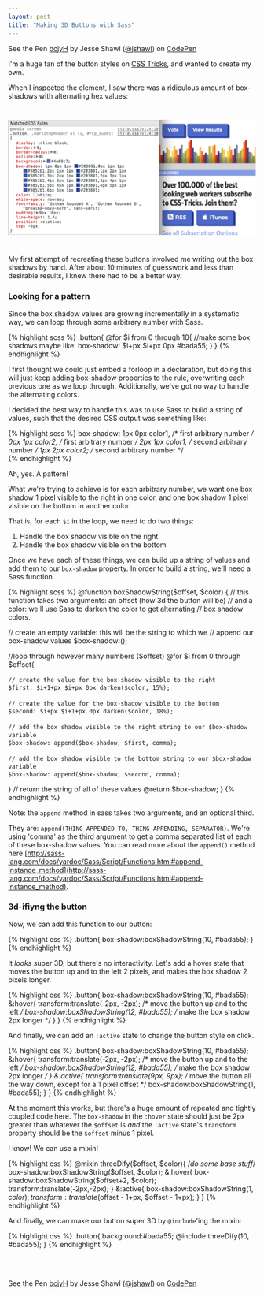 ```yaml
---
layout: post
title: "Making 3D Buttons with Sass"
---
```


<p data-height="244" data-theme-id="790" data-slug-hash="bcjyH" data-user="jshawl" data-default-tab="result" class='codepen'>See the Pen <a href='http://codepen.io/jshawl/pen/bcjyH'>bcjyH</a> by Jesse Shawl (<a href='http://codepen.io/jshawl'>@jshawl</a>) on <a href='http://codepen.io'>CodePen</a></p>
<script async src="https://codepen.io/assets/embed/ei.js"></script>

I'm a huge fan of the button styles on [CSS Tricks](http://css-tricks.com/), and wanted to create my own. 


When I inspected the element, I saw there was a ridiculous amount of box-shadows with alternating hex values<!-- more -->:

<img src="/img/css-tricks-buttons.png" alt="" style='display:block;max-width:100%;margin:40px auto'>

My first attempt of recreating these buttons involved me writing out the box shadows by hand. After about 10 minutes of guesswork and less than desirable results, I knew there had to be a better way.

### Looking for a pattern

Since the box shadow values are growing incrementally in a systematic way, we can loop through some arbitrary number with Sass.

{% highlight scss %}
.button{
 @for $i from 0 through 10{
    //make some box shadows maybe like:
    box-shadow: $i+px $i+px 0px #bada55;
 }
}
{% endhighlight %}

I first thought we could just embed a forloop in a declaration, but doing this will just keep adding box-shadow properties to the rule, overwriting each previous one as we loop through. Additionally, we've got no way to handle the alternating colors.

I decided the best way to handle this was to use Sass to build a string of values, such that the desired CSS output was something like:

{% highlight scss %}
  box-shadow: 1px 0px color1, /* first arbitrary number */
              0px 1px color2, /* first arbitrary number */
              2px 1px color1, /* second arbitrary number */
              1px 2px color2; /* second arbitrary number */  
{% endhighlight %}

Ah, yes. A pattern!

What we're trying to achieve is for each arbitrary number, we want one box shadow 1 pixel visible to the right in one color, and one box shadow 1 pixel visible on the bottom in another color.

That is, for each `$i` in the loop, we need to do two things:

1. Handle the box shadow visible on the right
2. Handle the box shadow visible on the bottom

Once we have each of these things, we can build up a string of values and add them to our `box-shadow` property. In order to build a string, we'll need a Sass function.

{% highlight scss %}
  @function boxShadowString($offset, $color) {
  // this function takes two arguments: an offset (how 3d the button will be)
  // and a color: we'll use Sass to darken the color to get alternating
  // box shadow colors.

  // create an empty variable: this will be the string to which we
  // append our box-shadow values
  $box-shadow:();

  //loop through however many numbers ($offset)
  @for $i from 0 through $offset{

    // create the value for the box-shadow visible to the right
    $first: $i+1+px $i+px 0px darken($color, 15%);

    // create the value for the box-shadow visible to the bottom
    $second: $i+px $i+1+px 0px darken($color, 18%);

    // add the box shadow visible to the right string to our $box-shadow variable
    $box-shadow: append($box-shadow, $first, comma);

    // add the box shadow visible to the bottom string to our $box-shadow variable
    $box-shadow: append($box-shadow, $second, comma);
  }
  // return the string of all of these values
  @return $box-shadow;
}
{% endhighlight %}

Note: the `append` method in sass takes two arguments, and an optional third.

They are: `append(THING_APPENDED_TO, THING_APPENDING, SEPARATOR)`. We're using 'comma' as the third argument to get a comma separated list of each of these box-shadow values. You can read more about the `append()` method here [http://sass-lang.com/docs/yardoc/Sass/Script/Functions.html#append-instance_method](http://sass-lang.com/docs/yardoc/Sass/Script/Functions.html#append-instance_method).

### 3d-ifiyng the button

Now, we can add this function to our button:

{% highlight css %}
.button{
  box-shadow:boxShadowString(10, #bada55);
}
{% endhighlight %}

It _looks_ super 3D, but there's no interactivity. Let's add a hover state that moves the button up and to the left 2 pixels, and makes the box shadow 2 pixels longer.

{% highlight css %}
.button{
  box-shadow:boxShadowString(10, #bada55);
  &:hover{
    transform:translate(-2px, -2px); /* move the button up and to the left */
    box-shadow:boxShadowString(12, #bada55); /* make the box shadow 2px longer */
  }
}
{% endhighlight %}

And finally, we can add an `:active` state to change the button style on click.

{% highlight css %}
.button{
  box-shadow:boxShadowString(10, #bada55);
  &:hover{
    transform:translate(-2px, -2px); /* move the button up and to the left */
    box-shadow:boxShadowString(12, #bada55); /* make the box shadow 2px longer */
  }
  &:active{
    transform:translate(9px, 9px); /* move the button all the way down, except for a 1 pixel offset */
    box-shadow:boxShadowString(1, #bada55);
  }
}
{% endhighlight %}

At the moment this works, but there's a huge amount of repeated and tightly coupled code here. The `box-shadow` in the `:hover` state should just be 2px greater than whatever the `$offset` is _and_ the `:active` state's `transform` property should be the `$offset` minus 1 pixel.

I know! We can use a mixin!

{% highlight css %}
  @mixin threeDify($offset, $color){
    /*do some base stuff*/ 
    box-shadow:boxShadowString($offset, $color);
    &:hover{
      box-shadow:boxShadowString($offset+2, $color);
      transform:translate(-2px,-2px);
    }
    &:active{
      box-shadow:boxShadowString(1, $color);
      transform:translate($offset - 1+px, $offset - 1+px);
    }
  }
{% endhighlight %}

And finally, we can make our button super 3D by `@include`'ing the mixin:

{% highlight css %}
  .button{
    background:#bada55;
    @include threeDify(10, #bada55);
  }
{% endhighlight %}

<br><br>
<p data-height="300" data-theme-id="788" data-slug-hash="bcjyH" data-user="jshawl" data-default-tab="result" class='codepen'>See the Pen <a href='http://codepen.io/jshawl/pen/bcjyH'>bcjyH</a> by Jesse Shawl (<a href='http://codepen.io/jshawl'>@jshawl</a>) on <a href='http://codepen.io'>CodePen</a></p>
<script src="http://codepen.io/assets/embed/ei.js"></script>


